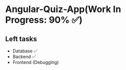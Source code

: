 # Angular-Quiz-App(Work In Progress: 90% ✅)

## Left tasks
- Database ✅
- Backend ✅
- Frontend (Debugging)
